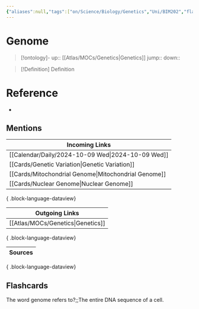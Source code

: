 ```yaml
---
{"aliases":null,"tags":["on/Science/Biology/Genetics","Uni/BIM202","flashcards/BIM202"],"dg-publish":true,"permalink":"/cards/genome/","dgPassFrontmatter":true}
---
```


# Genome

> [!ontology]-
> up:: [[Atlas/MOCs/Genetics\|Genetics]]
> jump:: 
> down:: 

> [!Definition] Definition

# Reference

- 

## Mentions

| Incoming Links                                          |
| ------------------------------------------------------- |
| [[Calendar/Daily/2024-10-09 Wed\|2024-10-09 Wed]]    |
| [[Cards/Genetic Variation\|Genetic Variation]]       |
| [[Cards/Mitochondrial Genome\|Mitochondrial Genome]] |
| [[Cards/Nuclear Genome\|Nuclear Genome]]             |

{ .block-language-dataview}

| Outgoing Links                       |
| ------------------------------------ |
| [[Atlas/MOCs/Genetics\|Genetics]] |

{ .block-language-dataview}

| Sources |
| ------- |

{ .block-language-dataview}

## Flashcards

The word genome refers to?;;The entire DNA sequence of a cell.
<!--SR:!2024-11-14,66,270-->